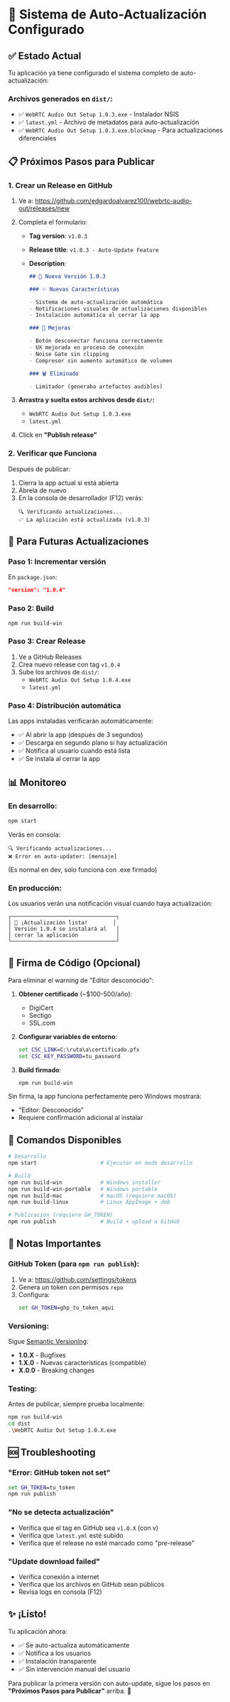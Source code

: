 # 🎉 Sistema de Auto-Actualización Configurado

## ✅ Estado Actual

Tu aplicación ya tiene configurado el sistema completo de auto-actualización:

### Archivos generados en `dist/`:

- ✅ `WebRTC Audio Out Setup 1.0.3.exe` - Instalador NSIS
- ✅ `latest.yml` - Archivo de metadatos para auto-actualización
- ✅ `WebRTC Audio Out Setup 1.0.3.exe.blockmap` - Para actualizaciones diferenciales

## 📋 Próximos Pasos para Publicar

### 1. Crear un Release en GitHub

1. Ve a: https://github.com/edgardoalvarez100/webrtc-audio-out/releases/new

2. Completa el formulario:

   - **Tag version**: `v1.0.3`
   - **Release title**: `v1.0.3 - Auto-Update Feature`
   - **Description**:

     ```markdown
     ## 🚀 Nueva Versión 1.0.3

     ### ✨ Nuevas Características

     - Sistema de auto-actualización automática
     - Notificaciones visuales de actualizaciones disponibles
     - Instalación automática al cerrar la app

     ### 🔧 Mejoras

     - Botón desconectar funciona correctamente
     - UX mejorada en proceso de conexión
     - Noise Gate sin clipping
     - Compresor sin aumento automático de volumen

     ### 🗑️ Eliminado

     - Limitador (generaba artefactos audibles)
     ```

3. **Arrastra y suelta estos archivos desde `dist/`:**

   - `WebRTC Audio Out Setup 1.0.3.exe`
   - `latest.yml`

4. Click en **"Publish release"**

### 2. Verificar que Funciona

Después de publicar:

1. Cierra la app actual si está abierta
2. Ábrela de nuevo
3. En la consola de desarrollador (F12) verás:
   ```
   🔍 Verificando actualizaciones...
   ✅ La aplicación está actualizada (v1.0.3)
   ```

## 🔄 Para Futuras Actualizaciones

### Paso 1: Incrementar versión

En `package.json`:

```json
"version": "1.0.4"
```

### Paso 2: Build

```bash
npm run build-win
```

### Paso 3: Crear Release

1. Ve a GitHub Releases
2. Crea nuevo release con tag `v1.0.4`
3. Sube los archivos de `dist/`:
   - `WebRTC Audio Out Setup 1.0.4.exe`
   - `latest.yml`

### Paso 4: Distribución automática

Las apps instaladas verificarán automáticamente:

- ✅ Al abrir la app (después de 3 segundos)
- ✅ Descarga en segundo plano si hay actualización
- ✅ Notifica al usuario cuando está lista
- ✅ Se instala al cerrar la app

## 📊 Monitoreo

### En desarrollo:

```bash
npm start
```

Verás en consola:

```
🔍 Verificando actualizaciones...
❌ Error en auto-updater: [mensaje]
```

(Es normal en dev, solo funciona con .exe firmado)

### En producción:

Los usuarios verán una notificación visual cuando haya actualización:

```
┌─────────────────────────────────┐
│ 🎉 ¡Actualización lista!        │
│ Versión 1.0.4 se instalará al   │
│ cerrar la aplicación            │
└─────────────────────────────────┘
```

## 🔐 Firma de Código (Opcional)

Para eliminar el warning de "Editor desconocido":

1. **Obtener certificado** (~$100-500/año):

   - DigiCert
   - Sectigo
   - SSL.com

2. **Configurar variables de entorno**:

   ```cmd
   set CSC_LINK=C:\ruta\a\certificado.pfx
   set CSC_KEY_PASSWORD=tu_password
   ```

3. **Build firmado**:
   ```bash
   npm run build-win
   ```

Sin firma, la app funciona perfectamente pero Windows mostrará:

- "Editor: Desconocido"
- Requiere confirmación adicional al instalar

## 🎯 Comandos Disponibles

```bash
# Desarrollo
npm start                    # Ejecutar en modo desarrollo

# Build
npm run build-win            # Windows installer
npm run build-win-portable   # Windows portable
npm run build-mac            # macOS (requiere macOS)
npm run build-linux          # Linux AppImage + deb

# Publicación (requiere GH_TOKEN)
npm run publish              # Build + upload a GitHub
```

## 📝 Notas Importantes

### GitHub Token (para `npm run publish`):

1. Ve a: https://github.com/settings/tokens
2. Genera un token con permisos `repo`
3. Configura:
   ```cmd
   set GH_TOKEN=ghp_tu_token_aqui
   ```

### Versioning:

Sigue [Semantic Versioning](https://semver.org/):

- **1.0.X** - Bugfixes
- **1.X.0** - Nuevas características (compatible)
- **X.0.0** - Breaking changes

### Testing:

Antes de publicar, siempre prueba localmente:

```bash
npm run build-win
cd dist
.\WebRTC Audio Out Setup 1.0.X.exe
```

## 🆘 Troubleshooting

### "Error: GitHub token not set"

```cmd
set GH_TOKEN=tu_token
npm run publish
```

### "No se detecta actualización"

- Verifica que el tag en GitHub sea `v1.0.X` (con v)
- Verifica que `latest.yml` esté subido
- Verifica que el release no esté marcado como "pre-release"

### "Update download failed"

- Verifica conexión a internet
- Verifica que los archivos en GitHub sean públicos
- Revisa logs en consola (F12)

## ✨ ¡Listo!

Tu aplicación ahora:

- ✅ Se auto-actualiza automáticamente
- ✅ Notifica a los usuarios
- ✅ Instalación transparente
- ✅ Sin intervención manual del usuario

Para publicar la primera versión con auto-update, sigue los pasos en **"Próximos Pasos para Publicar"** arriba. 🚀
